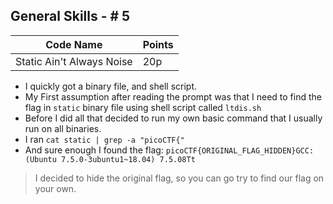 ## General Skills - # 5
  

|Code Name|Points |  
|--|--|  
| Static Ain't Always Noise | 20p |  
  

 - I quickly got a binary file, and shell script.
 - My First assumption after reading the prompt was that I need to find the flag in `static` binary file using shell script called `ltdis.sh`
 - Before I did all that decided to run my own basic command that I usually run on all binaries.
 - I ran `cat static | grep -a "picoCTF{"`
 - And sure enough I found the flag: `picoCTF{ORIGINAL_FLAG_HIDDEN}GCC: (Ubuntu 7.5.0-3ubuntu1~18.04) 7.5.08Tt`

> I decided to hide the original flag, so you can go try to find our flag on your own.